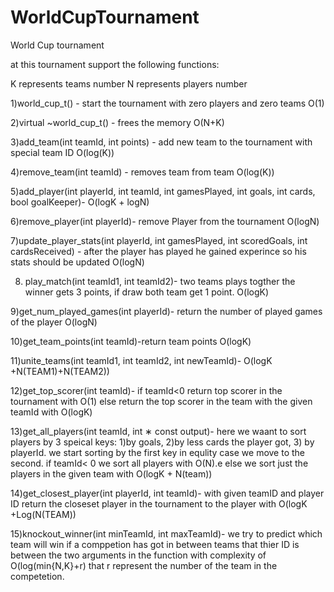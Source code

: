 # WorldCupTournament
World Cup tournament

at this tournament support the following functions:

K represents teams number
N represents players number

1)world_cup_t() - start the tournament with zero players and zero teams O(1)

2)virtual ~world_cup_t() - frees the memory O(N+K)

3)add_team(int teamId, int points) - add new team to the tournament with special team ID O(log(K))

4)remove_team(int teamId) - removes team from team O(log(K))

5)add_player(int playerId, int teamId, int gamesPlayed, int goals, int cards, bool goalKeeper)- O(logK + logN)

6)remove_player(int playerId)- remove Player from the tournament O(logN)

7)update_player_stats(int playerId, int gamesPlayed, int scoredGoals, int cardsReceived) - after the player has played he gained experince so his stats should be updated O(logN)

8) play_match(int teamId1, int teamId2)- two teams plays togther the winner gets 3 points, if draw both team get 1 point. O(logK)

9)get_num_played_games(int playerId)- return the number of played games of the player O(logN)

10)get_team_points(int teamId)-return team points O(logK)

11)unite_teams(int teamId1, int teamId2, int newTeamId)- O(logK +N(TEAM1)+N(TEAM2))

12)get_top_scorer(int teamId)- if teamId<0 return top scorer in the tournament with O(1) else return the top scorer in the team with the given teamId with O(logK)

13)get_all_players(int teamId, int ∗ const output)- here we waant to sort players by 3 speical keys: 1)by goals, 2)by less cards the player got, 3) by playerId. we start sorting by the first key in equlity case we move to the second. if teamId< 0 we sort all players with O(N).e
else we sort just the players in the given team with O(logK + N(team))

14)get_closest_player(int playerId, int teamId)- with given teamID and player ID return the closeset player  in the  tournament to the player with O(logK +Log(N(TEAM))

15)knockout_winner(int minTeamId, int maxTeamId)- we try to predict which team will win if a comppetion has got in between teams that thier ID is between the two arguments in the function with complexity of O(log(min{N,K}+r) that r represent the number of the team in the competetion.
